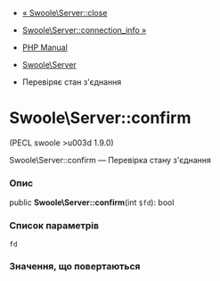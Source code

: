 - [« Swoole\Server::close](swoole-server.close.md)
- [Swoole\Server::connection_info
»](swoole-server.connection-info.md)

- [PHP Manual](index.md)
- [Swoole\Server](class.swoole-server.md)
- Перевіряє стан з'єднання

# Swoole\Server::confirm

(PECL swoole \>u003d 1.9.0)

Swoole\Server::confirm — Перевірка стану з'єднання

### Опис

public **Swoole\Server::confirm**(int `$fd`): bool

### Список параметрів

`fd`

### Значення, що повертаються
